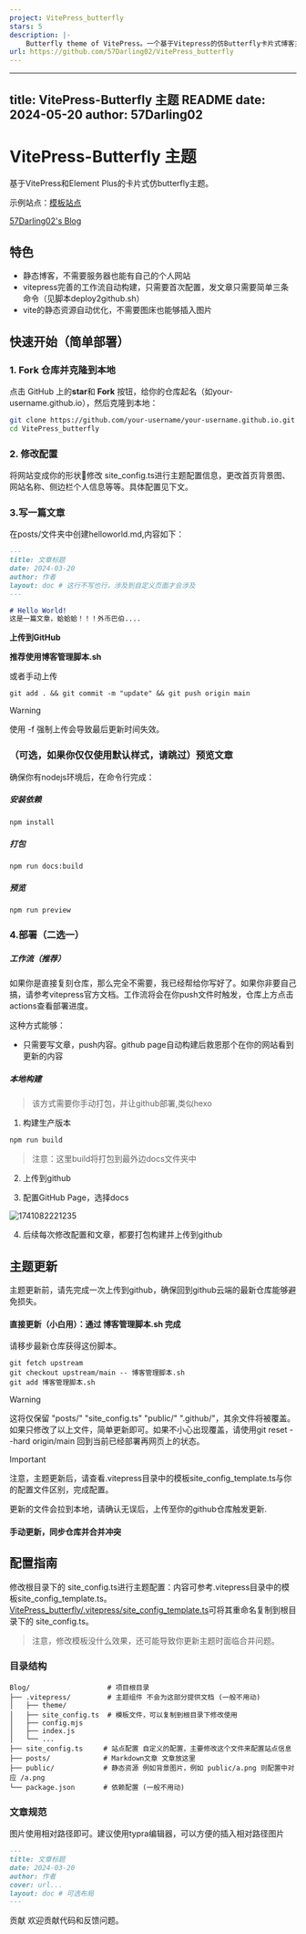 ```yaml
---
project: VitePress_butterfly
stars: 5
description: |-
    Butterfly theme of VitePress。一个基于Vitepress的仿Butterfly卡片式博客主题+脚本工具。
url: https://github.com/57Darling02/VitePress_butterfly
---
```


---
title: VitePress-Butterfly 主题 README
date: 2024-05-20
author: 57Darling02
---

# VitePress-Butterfly 主题

基于VitePress和Element Plus的卡片式仿butterfly主题。

示例站点：[模板站点](https://vitepress.57d02.cn/)

[57Darling02's Blog](https://57darling02.github.io/)

##  特色

- 静态博客，不需要服务器也能有自己的个人网站
- vitepress完善的工作流自动构建，只需要首次配置，发文章只需要简单三条命令（见脚本deploy2github.sh）
- vite的静态资源自动优化，不需要图床也能够插入图片

##  快速开始（简单部署）

### **1. Fork 仓库并克隆到本地**

点击 GitHub 上的**star**和 **Fork** 按钮，给你的仓库起名（如your-username.github.io），然后克隆到本地：

```bash
git clone https://github.com/your-username/your-username.github.io.git
cd VitePress_butterfly
```

### 2. 修改配置

将网站变成你的形状😤修改 site_config.ts进行主题配置信息，更改首页背景图、网站名称、侧边栏个人信息等等。具体配置见下文。

### 3.写一篇文章

在posts/文件夹中创建helloworld.md,内容如下：

```markdown
---
title: 文章标题
date: 2024-03-20
author: 作者
layout: doc # 这行不写也行，涉及到自定义页面才会涉及
---

# Hello World!
这是一篇文章，蛤蛤蛤！！！外币巴伯....

```

 **上传到GitHub**

**推荐使用博客管理脚本.sh**

或者手动上传

```
git add . && git commit -m "update" && git push origin main
```

> [!WARNING]
> 使用 -f 强制上传会导致最后更新时间失效。

### （可选，如果你仅仅使用默认样式，请跳过）预览文章

确保你有nodejs环境后，在命令行完成：

##### 安装依赖

```cmd
npm install
```

##### 打包

```
npm run docs:build
```

##### 预览
```
npm run preview
```



### 4.部署（二选一）

##### 工作流（推荐）

如果你是直接复刻仓库，那么完全不需要，我已经帮给你写好了。如果你非要自己搞，请参考vitepress官方文档。工作流将会在你push文件时触发，仓库上方点击actions查看部署进度。

这种方式能够：

- 只需要写文章，push内容。github page自动构建后救恩那个在你的网站看到更新的内容

##### 本地构建

> 该方式需要你手动打包，并让github部署,类似hexo

1. 构建生产版本

```bash
npm run build
```
>  注意：这里build将打包到最外边docs文件夹中

2. 上传到github

3. 配置GitHub Page，选择docs

![1741082221235](https://resource-un4.pages.dev/article/1741082221235.png)

4. 后续每次修改配置和文章，都要打包构建并上传到github

## 主题更新

主题更新前，请先完成一次上传到github，确保回到github云端的最新仓库能够避免损失。

#### 直接更新（小白用）：通过 博客管理脚本.sh 完成

请移步最新仓库获得这份脚本。

```
git fetch upstream
git checkout upstream/main -- 博客管理脚本.sh
git add 博客管理脚本.sh
```



> [!WARNING]
> 这将仅保留 "posts/" "site_config.ts"  "public/"  ".github/"，其余文件将被覆盖。如果只修改了以上文件，简单更新即可。如果不小心出现覆盖，请使用git reset --hard origin/main 回到当前已经部署再网页上的状态。


> [!IMPORTANT]
> 注意，主题更新后，请查看.vitepress目录中的模板site_config_template.ts与你的配置文件区别，完成配置。

更新的文件会拉到本地，请确认无误后，上传至你的github仓库触发更新.

#### 手动更新，同步仓库并合并冲突

## 配置指南

修改根目录下的 site_config.ts进行主题配置：内容可参考.vitepress目录中的模板site_config_template.ts。[VitePress_butterfly/.vitepress/site_config_template.ts](https://github.com/57Darling02/VitePress_butterfly/blob/main/.vitepress/site_config_template.ts)可将其重命名复制到根目录下的 site_config.ts。

> 注意，修改模板没什么效果，还可能导致你更新主题时面临合并问题。

### 目录结构

```plainText
Blog/                   # 项目根目录
├── .vitepress/         # 主题组件 不会为这部分提供文档 (一般不用动)
│   ├── theme/
│   ├── site_config.ts  # 模板文件，可以复制到根目录下修改使用          
│   ├── config.mjs   
│   ├── index.js
│   └── ...   
├── site_config.ts     # 站点配置 自定义的配置，主要修改这个文件来配置站点信息
├── posts/             # Markdown文章 文章放这里
├── public/            # 静态资源 例如背景图片，例如 public/a.png 则配置中对应 /a.png
└── package.json       # 依赖配置 (一般不用动)
```
### 文章规范

图片使用相对路径即可。建议使用typra编辑器，可以方便的插入相对路径图片

```markdown
---
title: 文章标题
date: 2024-03-20
author: 作者
cover: url... 
layout: doc # 可选布局
---
```
贡献
欢迎贡献代码和反馈问题。


